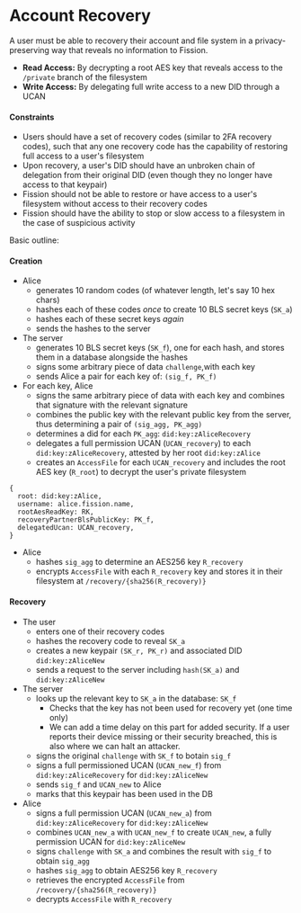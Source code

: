 # Account Recovery

A user must be able to recovery their account and file system in a privacy-preserving way that reveals no information to Fission.  
- **Read Access:** By decrypting a root AES key that reveals access to the `/private` branch of the filesystem   
- **Write Access:** By delegating full write access to a new DID through a UCAN

#### Constraints

* Users should have a set of recovery codes \(similar to 2FA recovery codes\), such that any one recovery code has the capability of restoring full access to a user's filesystem
* Upon recovery, a user's DID should have an unbroken chain of delegation from their original DID \(even though they no longer have access to that keypair\)
* Fission should not be able to restore or have access to a user's filesystem without access to their recovery codes
* Fission should have the ability to stop or slow access to a filesystem in the case of suspicious activity

Basic outline:

#### C**reation**

* Alice
  * generates 10 random codes \(of whatever length, let's say 10 hex chars\) 
  * hashes each of these codes _once_ to create 10 BLS secret keys \(`SK_a`\)
  * hashes each of these secret keys _again_
  *  sends the hashes to the server
* The server
  * generates 10 BLS secret keys \(`SK_f`\), one for each hash, and stores them in a database alongside the hashes
  * signs some arbitrary piece of data `challenge`,with each key
  * sends Alice a pair for each key of: `(sig_f, PK_f)` 
* For each key, Alice
  * signs the same arbitrary piece of data with each key and combines that signature with the relevant signature
  * combines the public key with the relevant public key from the server, thus determining a pair of `(sig_agg, PK_agg)`
  * determines a did for each `PK_agg`: `did:key:zAliceRecovery`
  * delegates a full permission UCAN \(`UCAN_recovery`\) to each `did:key:zAliceRecovery`, attested by her root  `did:key:zAlice` 
  * creates an `AccessFile` for each `UCAN_recovery` and includes the root AES key \(`R_root`\) to decrypt the user's private filesystem

```text
{
  root: did:key:zAlice,
  username: alice.fission.name,
  rootAesReadKey: RK,
  recoveryPartnerBlsPublicKey: PK_f,
  delegatedUcan: UCAN_recovery,
}
```

* Alice 
  * hashes `sig_agg` to determine an AES256 key `R_recovery` 
  *  encrypts `AccessFile` with each `R_recovery` key and stores it in their filesystem at `/recovery/{sha256(R_recovery)}`

#### **Recovery**

* The user 
  * enters one of their recovery codes
  * hashes the recovery code to reveal `SK_a` 
  * creates a new keypair `(SK_r, PK_r)` and associated DID `did:key:zAliceNew`
  * sends a request to the server including `hash(SK_a)` and `did:key:zAliceNew`
* The server 
  * looks up the relevant key to `SK_a` in the database: `SK_f` 
    * Checks that the key has not been used for recovery yet \(one time only\)
    * We can add a time delay on this part for added security. If a user reports their device missing or their security breached, this is also where we can halt an attacker.
  * signs the original `challenge` with `SK_f` to botain `sig_f`
  * signs a full permissioned UCAN \(`UCAN_new_f`\) from `did:key:zAliceRecovery` for `did:key:zAliceNew` 
  * sends `sig_f` and `UCAN_new` to Alice
  * marks that this keypair has been used in the DB
* Alice
  * signs a full permission UCAN \(`UCAN_new_a`\) from `did:key:zAliceRecovery` for `did:key:zAliceNew` 
  * combines `UCAN_new_a` with `UCAN_new_f` to create `UCAN_new`, a fully permission UCAN for `did:key:zAliceNew`
  * signs `challenge` with `SK_a` and combines the result with `sig_f` to obtain `sig_agg` 
  * hashes `sig_agg` to obtain  AES256 key `R_recovery` 
  * retrieves the encrypted `AccessFile` from `/recovery/{sha256(R_recovery)}` 
  * decrypts `AccessFile` with `R_recovery` 

